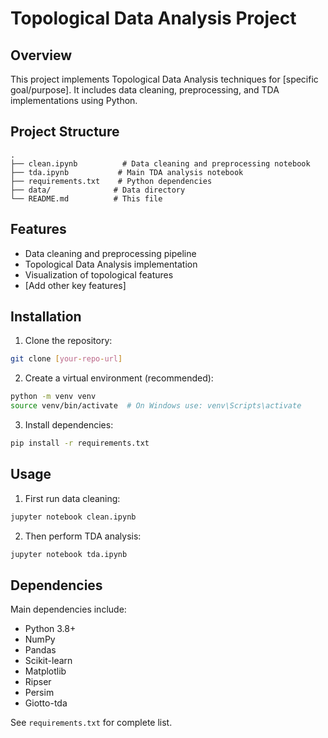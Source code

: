 # Topological Data Analysis Project

## Overview
This project implements Topological Data Analysis techniques for [specific goal/purpose]. It includes data cleaning, preprocessing, and TDA implementations using Python.

## Project Structure
```
.
├── clean.ipynb          # Data cleaning and preprocessing notebook
├── tda.ipynb           # Main TDA analysis notebook
├── requirements.txt    # Python dependencies
├── data/              # Data directory
└── README.md          # This file
```

## Features
- Data cleaning and preprocessing pipeline
- Topological Data Analysis implementation
- Visualization of topological features
- [Add other key features]

## Installation

1. Clone the repository:
```bash
git clone [your-repo-url]
```

2. Create a virtual environment (recommended):
```bash
python -m venv venv
source venv/bin/activate  # On Windows use: venv\Scripts\activate
```

3. Install dependencies:
```bash
pip install -r requirements.txt
```

## Usage
1. First run data cleaning:
```bash
jupyter notebook clean.ipynb
```

2. Then perform TDA analysis:
```bash
jupyter notebook tda.ipynb
```

## Dependencies
Main dependencies include:
- Python 3.8+
- NumPy
- Pandas
- Scikit-learn
- Matplotlib
- Ripser
- Persim
- Giotto-tda

See `requirements.txt` for complete list.


